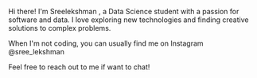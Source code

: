 Hi there! I'm Sreelekshman , a Data Science student with a passion for software and data.
I love exploring new technologies and finding creative solutions to complex problems.

When I'm not coding, you can usually find me on Instagram @sree_lekshman

Feel free to reach out to me if want to chat!

<!---
sreelekshman/sreelekshman is a ✨ special ✨ repository because its `README.md` (this file) appears on your GitHub profile.
You can click the Preview link to take a look at your changes.
--->
